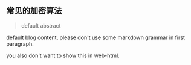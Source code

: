 <!--
2020-04-20 19:20:39
https://ae01.alicdn.com/kf/H5b7d744c730749d38c943f30ed10e0330.png
未定义
default title
default abstract
default blog content, please don't use some markdown grammar in first paragraph.
-->

## 常见的加密算法

> default abstract

default blog content, please don't use some
markdown grammar in first paragraph.

you also don't want to show this in web-html.

